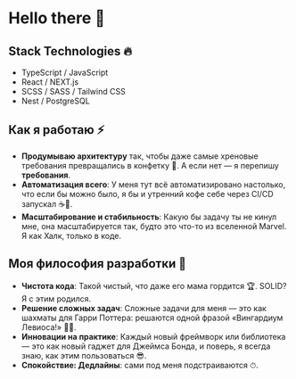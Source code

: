 <h1>Hello there 👋 </h1> 

## Stack Technologies 🔥

- TypeScript / JavaScript
- React / NEXT.js
- SCSS / SASS / Tailwind CSS
- Nest / PostgreSQL

## Как я работаю ⚡

- **Продумываю архитектуру** так, чтобы даже самые хреновые требования превращались в конфетку 🍬. А если нет — я перепишу **требования**.
- **Автоматизация всего**: У меня тут всё автоматизировано настолько, что если бы можно было, я бы и утренний кофе себе через CI/CD запускал ☕🔧.
- **Масштабирование и стабильность**: Какую бы задачу ты не кинул мне, она масштабируется так, будто это что-то из вселенной Marvel. Я как Халк, только в коде.

## Моя философия разработки 🚀

- **Чистота кода**: Такой чистый, что даже его мама гордится 🏆. SOLID? Я с этим родился.
- **Решение сложных задач**: Сложные задачи для меня — это как шахматы для Гарри Поттера: решаются одной фразой «Вингардиум Левиоса!» 🧙‍♂️.
- **Инновации на практике**: Каждый новый фреймворк или библиотека — это как новый гаджет для Джеймса Бонда, и поверь, я всегда знаю, как этим пользоваться 😎.
- **Спокойствие: Дедлайны**: сами под меня подстраиваются ⏱.

